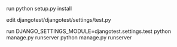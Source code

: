 run python setup.py install  


edit djangotest/djangotest/settings/test.py  


run DJANGO_SETTINGS_MODULE=djangotest.settings.test python manage.py runserver python manage.py runserver  
 